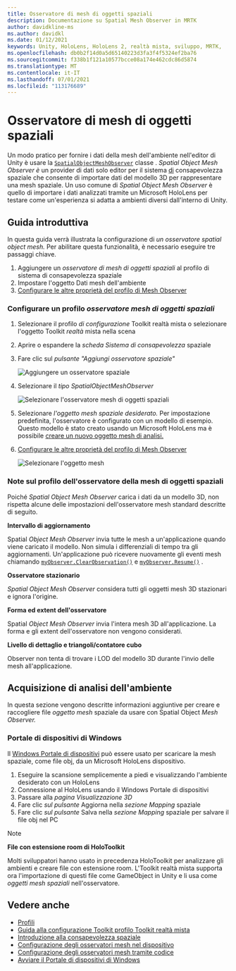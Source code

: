 ```yaml
---
title: Osservatore di mesh di oggetti spaziali
description: Documentazione su Spatial Mesh Observer in MRTK
author: davidkline-ms
ms.author: davidkl
ms.date: 01/12/2021
keywords: Unity, HoloLens, HoloLens 2, realtà mista, sviluppo, MRTK,
ms.openlocfilehash: db0b2f14d0a5d65140223d3fa3f4f5324ef2ba76
ms.sourcegitcommit: f338b1f121a10577bcce08a174e462cdc86d5874
ms.translationtype: MT
ms.contentlocale: it-IT
ms.lasthandoff: 07/01/2021
ms.locfileid: "113176689"
---
```

# <a name="spatial-object-mesh-observer"></a>Osservatore di mesh di oggetti spaziali

Un modo pratico per fornire i dati della mesh dell'ambiente nell'editor di Unity è usare la [`SpatialObjectMeshObserver`](xref:Microsoft.MixedReality.Toolkit.SpatialObjectMeshObserver.SpatialObjectMeshObserver) classe . *Spatial Object Mesh Observer è* un provider di dati solo editor per il sistema [di](spatial-awareness-getting-started.md) consapevolezza spaziale che consente di importare dati del modello 3D per rappresentare una mesh spaziale. Un uso comune di *Spatial Object Mesh Observer* è quello di importare i dati analizzati tramite un Microsoft HoloLens per testare come un'esperienza si adatta a ambienti diversi dall'interno di Unity.

## <a name="getting-started"></a>Guida introduttiva

In questa guida verrà illustrata la configurazione di *un osservatore spatial object mesh.* Per abilitare questa funzionalità, è necessario eseguire tre passaggi chiave.

1. Aggiungere un *osservatore di mesh di oggetti spaziali* al profilo di sistema di consapevolezza spaziale
1. Impostare l'oggetto Dati mesh dell'ambiente
1. [Configurare le altre proprietà del profilo di Mesh Observer](configuring-spatial-awareness-mesh-observer.md)

### <a name="set-up-a-spatial-object-mesh-observer-profile"></a>Configurare un profilo *osservatore mesh di oggetti spaziali*

1. Selezionare il profilo *di configurazione* Toolkit realtà mista o selezionare l'oggetto Toolkit *realtà* mista nella scena
1. Aprire o espandere la *scheda Sistema di consapevolezza* spaziale
1. Fare clic sul *pulsante "Aggiungi osservatore spaziale"*

    ![Aggiungere un osservatore spaziale](../images/spatial-awareness/AddObserver.png)

1. Selezionare il *tipo SpatialObjectMeshObserver*

    ![Selezionare l'osservatore mesh di oggetti spaziali](../images/spatial-awareness/SelectObjectObserver.png)

1. Selezionare *l'oggetto mesh spaziale desiderato.* Per impostazione predefinita, l'osservatore è configurato con un modello di esempio. Questo modello è stato creato usando un Microsoft HoloLens ma è possibile [creare un nuovo oggetto mesh di analisi.](#acquiring-environment-scans)
1. [Configurare le altre proprietà del profilo di Mesh Observer](configuring-spatial-awareness-mesh-observer.md)

    ![Selezionare l'oggetto mesh](../images/spatial-awareness/ObjectObserverProfile.png)

### <a name="spatial-object-mesh-observer-profile-notes"></a>Note sul profilo dell'osservatore della mesh di oggetti spaziali

Poiché *Spatial Object Mesh Observer* carica i dati da un modello 3D, non rispetta alcune delle impostazioni dell'osservatore mesh standard descritte di seguito.

**Intervallo di aggiornamento**

Spatial  *Object Mesh Observer* invia tutte le mesh a un'applicazione quando viene caricato il modello. Non simula i differenziali di tempo tra gli aggiornamenti. Un'applicazione può ricevere nuovamente gli eventi mesh chiamando [`myObserver.ClearObservation()`](xref:Microsoft.MixedReality.Toolkit.SpatialAwareness.IMixedRealitySpatialAwarenessObserver.ClearObservations) e [`myObserver.Resume()`](xref:Microsoft.MixedReality.Toolkit.SpatialAwareness.IMixedRealitySpatialAwarenessObserver.Resume) .

**Osservatore stazionario**

*Spatial Object Mesh Observer* considera tutti gli oggetti mesh 3D stazionari e ignora l'origine.

**Forma ed extent dell'osservatore**

Spatial  *Object Mesh Observer* invia l'intera mesh 3D all'applicazione. La forma e gli extent dell'osservatore non vengono considerati.

**Livello di dettaglio e triangoli/contatore cubo**

Observer non tenta di trovare i LOD del modello 3D durante l'invio delle mesh all'applicazione.

## <a name="acquiring-environment-scans"></a>Acquisizione di analisi dell'ambiente

In questa sezione vengono descritte informazioni aggiuntive per creare e raccogliere file *oggetto mesh* spaziale da usare con Spatial Object *Mesh Observer.*

### <a name="windows-device-portal"></a>Portale di dispositivi di Windows

Il [Windows Portale di dispositivi](/windows/mixed-reality/using-the-windows-device-portal) può essere usato per scaricare la mesh spaziale, come file obj, da un Microsoft HoloLens dispositivo.

1. Eseguire la scansione semplicemente a piedi e visualizzando l'ambiente desiderato con un HoloLens
1. Connessione al HoloLens usando il Windows Portale di dispositivi
1. Passare alla *pagina Visualizzazione 3D*
1. Fare clic *sul pulsante* Aggiorna nella *sezione Mapping* spaziale
1. Fare clic *sul pulsante* Salva nella *sezione Mapping* spaziale per salvare il file obj nel PC

> [!NOTE]
> **File con estensione room di HoloToolkit**
>
> Molti sviluppatori hanno usato in precedenza HoloToolkit per analizzare gli ambienti e creare file con estensione room. L'Toolkit realtà mista supporta ora l'importazione di questi file come GameObject in Unity e li usa come *oggetti mesh spaziali* nell'osservatore.

## <a name="see-also"></a>Vedere anche

- [Profili](../profiles/profiles.md)
- [Guida alla configurazione Toolkit profilo Toolkit realtà mista](../../configuration/mixed-reality-configuration-guide.md)
- [Introduzione alla consapevolezza spaziale](spatial-awareness-getting-started.md)
- [Configurazione degli osservatori mesh nel dispositivo](configuring-spatial-awareness-mesh-observer.md)
- [Configurazione degli osservatori mesh tramite codice](usage-guide.md)
- [Avviare il Portale di dispositivi di Windows](/windows/mixed-reality/using-the-windows-device-portal)
